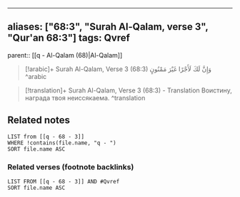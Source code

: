 
---
aliases: ["68:3", "Surah Al-Qalam, verse 3", "Qur'an 68:3"]
tags: Qvref
---

parent:: [[q - Al-Qalam (68)|Al-Qalam]]

> [!arabic]+ Surah Al-Qalam, Verse 3 (68:3)
> <span class="quran-arabic">وَإِنَّ لَكَ لَأَجْرًا غَيْرَ مَمْنُونٍ</span>
^arabic

> [!translation]+ Surah Al-Qalam, Verse 3 (68:3) - Translation
> Воистину, награда твоя неиссякаема.
^translation



## Related notes
```dataview
LIST from [[q - 68 - 3]]
WHERE !contains(file.name, "q - ")
SORT file.name ASC
```

### Related verses (footnote backlinks)
```dataview
LIST FROM [[q - 68 - 3]] AND #Qvref
SORT file.name ASC
```


